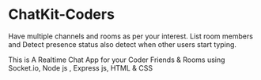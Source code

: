 # ChatKit-Coders
Have multiple channels and rooms as per your interest.
List room members and Detect presence status also detect when other users start typing.

This is A Realtime Chat App for your Coder Friends & Rooms using Socket.io, Node js , Express js, HTML & CSS
